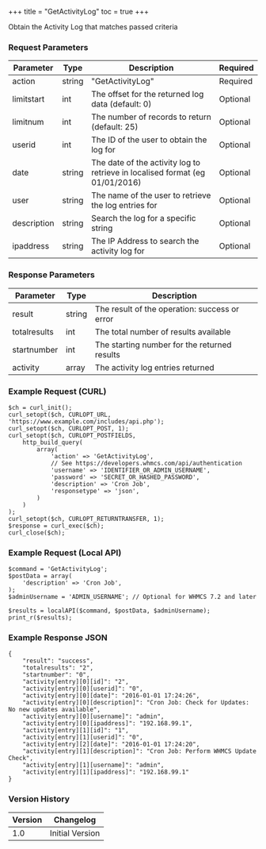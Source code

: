 +++
title = "GetActivityLog"
toc = true
+++

Obtain the Activity Log that matches passed criteria

### Request Parameters

| Parameter | Type | Description | Required |
| --------- | ---- | ----------- | -------- |
| action | string | "GetActivityLog" | Required |
| limitstart | int | The offset for the returned log data (default: 0) | Optional |
| limitnum | int | The number of records to return (default: 25) | Optional |
| userid | int | The ID of the user to obtain the log for | Optional |
| date | string | The date of the activity log to retrieve in localised format (eg 01/01/2016) | Optional |
| user | string | The name of the user to retrieve the log entries for | Optional |
| description | string | Search the log for a specific string | Optional |
| ipaddress | string | The IP Address to search the activity log for | Optional |

### Response Parameters

| Parameter | Type | Description |
| --------- | ---- | ----------- |
| result | string | The result of the operation: success or error |
| totalresults | int | The total number of results available |
| startnumber | int | The starting number for the returned results |
| activity | array | The activity log entries returned |


### Example Request (CURL)

```
$ch = curl_init();
curl_setopt($ch, CURLOPT_URL, 'https://www.example.com/includes/api.php');
curl_setopt($ch, CURLOPT_POST, 1);
curl_setopt($ch, CURLOPT_POSTFIELDS,
    http_build_query(
        array(
            'action' => 'GetActivityLog',
            // See https://developers.whmcs.com/api/authentication
            'username' => 'IDENTIFIER_OR_ADMIN_USERNAME',
            'password' => 'SECRET_OR_HASHED_PASSWORD',
            'description' => 'Cron Job',
            'responsetype' => 'json',
        )
    )
);
curl_setopt($ch, CURLOPT_RETURNTRANSFER, 1);
$response = curl_exec($ch);
curl_close($ch);
```


### Example Request (Local API)

```
$command = 'GetActivityLog';
$postData = array(
    'description' => 'Cron Job',
);
$adminUsername = 'ADMIN_USERNAME'; // Optional for WHMCS 7.2 and later

$results = localAPI($command, $postData, $adminUsername);
print_r($results);
```


### Example Response JSON

```
{
    "result": "success",
    "totalresults": "2",
    "startnumber": "0",
    "activity[entry][0][id]": "2",
    "activity[entry][0][userid]": "0",
    "activity[entry][0][date]": "2016-01-01 17:24:26",
    "activity[entry][0][description]": "Cron Job: Check for Updates: No new updates available",
    "activity[entry][0][username]": "admin",
    "activity[entry][0][ipaddress]": "192.168.99.1",
    "activity[entry][1][id]": "1",
    "activity[entry][1][userid]": "0",
    "activity[entry][2][date]": "2016-01-01 17:24:20",
    "activity[entry][1][description]": "Cron Job: Perform WHMCS Update Check",
    "activity[entry][1][username]": "admin",
    "activity[entry][1][ipaddress]": "192.168.99.1"
}
```


### Version History

| Version | Changelog |
| ------- | --------- |
| 1.0 | Initial Version |
